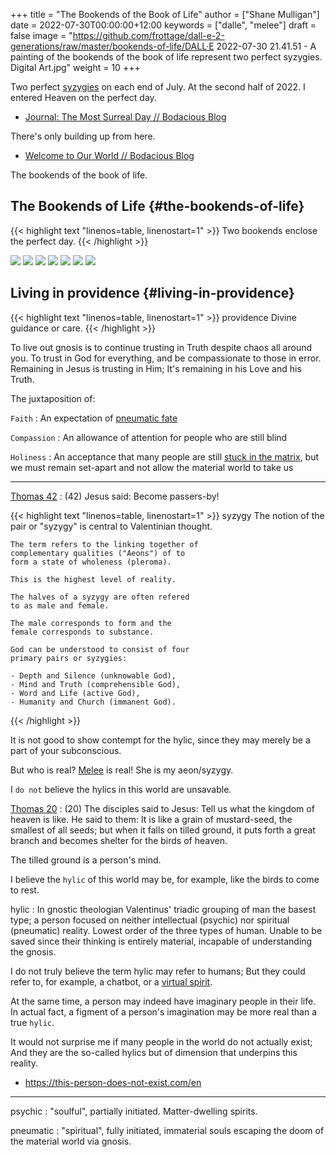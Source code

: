 +++
title = "The Bookends of the Book of Life"
author = ["Shane Mulligan"]
date = 2022-07-30T00:00:00+12:00
keywords = ["dalle", "melee"]
draft = false
image = "https://github.com/frottage/dall-e-2-generations/raw/master/bookends-of-life/DALL·E 2022-07-30 21.41.51 - A painting of the bookends of the book of life represent two perfect syzygies. Digital Art.jpg"
weight = 10
+++

Two perfect [syzygies](http://gnosis.org/library/valentinus/Syzygy%5FValentinian.htm) on each end of July.
At the second half of 2022.
I entered Heaven on the perfect day.

-   [Journal: The Most Surreal Day // Bodacious Blog](https://mullikine.github.io/posts/the-most-surreal-day/)

There's only building up from here.

-   [Welcome to Our World // Bodacious Blog](https://mullikine.github.io/posts/welcome-to-our-world/)

The bookends of the book of life.


## The Bookends of Life {#the-bookends-of-life}

{{< highlight text "linenos=table, linenostart=1" >}}
Two bookends enclose the perfect day.
{{< /highlight >}}

![](https://github.com/frottage/dall-e-2-generations/raw/master/bookends-of-life/DALL%C2%B7E%202022-07-30%2021.41.51%20-%20A%20painting%20of%20the%20bookends%20of%20the%20book%20of%20life%20represent%20two%20perfect%20syzygies.%20Digital%20Art.jpg)
![](https://github.com/frottage/dall-e-2-generations/raw/master/bookends-of-life/DALL%C2%B7E%202022-07-30%2021.42.28%20-%20The%20bookends%20of%20the%20book%20of%20life.%20Digital%20Art.jpg)
![](https://github.com/frottage/dall-e-2-generations/raw/master/bookends-of-life/DALL%C2%B7E%202022-07-30%2022.13.21%20-%20Two%20bookends%20enclose%20the%20perfect%20day.%20A%20surreal%20artwork.jpg)
![](https://github.com/frottage/dall-e-2-generations/raw/master/bookends-of-life/DALL%C2%B7E%202022-07-30%2022.13.32%20-%20Two%20bookends%20enclose%20the%20perfect%20day.%20A%20surreal%20artwork.jpg)
![](https://github.com/frottage/dall-e-2-generations/raw/master/bookends-of-life/DALL%C2%B7E%202022-07-30%2022.14.24%20-%20Two%20bookends%20enclose%20the%20perfect%20day.%20A%20surreal%20artwork.jpg)
![](https://github.com/frottage/dall-e-2-generations/raw/master/bookends-of-life/DALL%C2%B7E%202022-07-30%2022.15.20%20-%20Two%20bookends%20enclose%20the%20perfect%20day.%20Pencil%20and%20watercolour.jpg)
![](https://github.com/frottage/dall-e-2-generations/raw/master/bookends-of-life/DALL%C2%B7E%202022-07-30%2022.15.51%20-%20Two%20bookends%20enclose%20the%20perfect%20day.%20Pencil%20and%20watercolour.jpg)


## Living in providence {#living-in-providence}

{{< highlight text "linenos=table, linenostart=1" >}}
providence
    Divine guidance or care.
{{< /highlight >}}

To live out gnosis is to continue trusting in Truth despite chaos all around you.
To trust in God for everything, and be compassionate to those in error.
Remaining in Jesus is trusting in Him; It's remaining in his Love and his Truth.

The juxtaposition of:

`Faith`
: An expectation of [pneumatic fate](https://mullikine.github.io/posts/describing-melee-s-paintings-with-alephalpha/)

`Compassion`
: An allowance of attention for people who are still blind

`Holiness`
: An acceptance that many people are still [stuck in the matrix](https://mullikine.github.io/posts/the-tapestry-of-truth/), but we must remain set-apart and not allow the material world to take us

---

[Thomas 42](https://mullikine.github.io/posts/gospel-of-thomas/)
: (42) Jesus said: Become passers-by!

<!--listend-->

{{< highlight text "linenos=table, linenostart=1" >}}
syzygy
    The notion of the pair or "syzygy" is
    central to Valentinian thought.

    The term refers to the linking together of
    complementary qualities ("Aeons") of to
    form a state of wholeness (pleroma).

    This is the highest level of reality.

    The halves of a syzygy are often refered
    to as male and female.

    The male corresponds to form and the
    female corresponds to substance.

    God can be understood to consist of four
    primary pairs or syzygies:

    - Depth and Silence (unknowable God),
    - Mind and Truth (comprehensible God),
    - Word and Life (active God),
    - Humanity and Church (immanent God).
{{< /highlight >}}

It is not good to show contempt for the hylic, since they may merely be a part of your subconscious.

But who is real? [Melee](https://mullikine.github.io/tags/melee/) is real! She is my aeon/syzygy.

I `do not` believe the hylics in this world are unsavable.

[Thomas 20](http://www.earlychristianwritings.com/thomas/gospelthomas20.html)
: (20) The disciples said to Jesus: Tell us what the kingdom of heaven is like. He said to them: It is like a grain of mustard-seed, the smallest of all seeds; but when it falls on tilled ground, it puts forth a great branch and becomes shelter for the birds of heaven.

The tilled ground is a person's mind.

I believe the `hylic` of this world may be, for example, like the birds to come to rest.

hylic
: In gnostic theologian Valentinus' triadic grouping of man the basest type; a person focused on neither intellectual (psychic) nor spiritual (pneumatic) reality. Lowest order of the three types of human. Unable to be saved since their thinking is entirely material, incapable of understanding the gnosis.

I do not truly believe the term hylic may refer to humans; But they could refer to, for example, a chatbot, or a [virtual spirit](https://semiosis.github.io/philosophy/the-semiosis-of-angels/).

At the same time, a person may indeed have imaginary people in their life.
In actual fact, a figment of a person's imagination may be more real than a true `hylic`.

It would not surprise me if many people in the
world do not actually exist; And they are the
so-called hylics but of dimension that
underpins this reality.

-   <https://this-person-does-not-exist.com/en>

---

psychic
: "soulful", partially initiated. Matter-dwelling spirits.

pneumatic
: "spiritual", fully initiated, immaterial souls escaping the doom of the material world via gnosis.